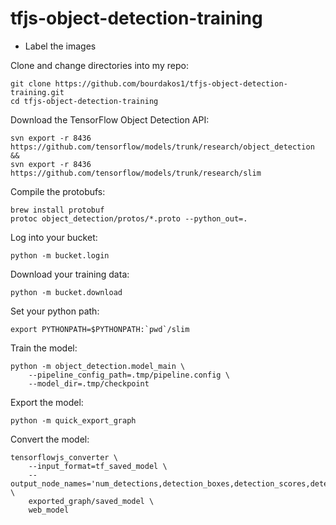 # tfjs-object-detection-training

* Label the images

Clone and change directories into my repo:
```
git clone https://github.com/bourdakos1/tfjs-object-detection-training.git
cd tfjs-object-detection-training
```

Download the TensorFlow Object Detection API:
```
svn export -r 8436 https://github.com/tensorflow/models/trunk/research/object_detection &&
svn export -r 8436 https://github.com/tensorflow/models/trunk/research/slim
```

Compile the protobufs:
```
brew install protobuf
protoc object_detection/protos/*.proto --python_out=.
```

Log into your bucket:
```
python -m bucket.login
```

Download your training data:
```
python -m bucket.download
```

Set your python path:
```
export PYTHONPATH=$PYTHONPATH:`pwd`/slim
```

Train the model:
```
python -m object_detection.model_main \
    --pipeline_config_path=.tmp/pipeline.config \
    --model_dir=.tmp/checkpoint
```

Export the model:
```
python -m quick_export_graph
```

Convert the model:
```
tensorflowjs_converter \
    --input_format=tf_saved_model \
    --output_node_names='num_detections,detection_boxes,detection_scores,detection_classes' \
    exported_graph/saved_model \
    web_model
```